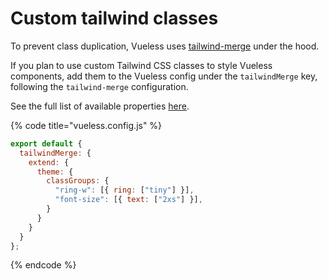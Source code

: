 # Custom tailwind classes

To prevent class duplication, Vueless uses [tailwind-merge](https://github.com/dcastil/tailwind-merge) under the hood.&#x20;

If you plan to use custom Tailwind CSS classes to style Vueless components, add them to the Vueless config under the `tailwindMerge` key, following the `tailwind-merge` configuration.&#x20;

See the full list of available properties [here](https://github.com/dcastil/tailwind-merge/blob/main/src/lib/default-config.ts).

{% code title="vueless.config.js" %}
```js
export default {
  tailwindMerge: {
    extend: {
      theme: {
        classGroups: {
          "ring-w": [{ ring: ["tiny"] }],
          "font-size": [{ text: ["2xs"] }],
        }
      }
    }
  }
};
```
{% endcode %}
